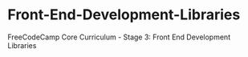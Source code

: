 # Front-End-Development-Libraries
FreeCodeCamp Core Curriculum - Stage 3: Front End Development Libraries
